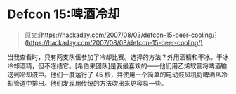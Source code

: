 # Defcon 15:啤酒冷却

> 原文:[https://hackaday.com/2007/08/03/defcon-15-beer-cooling/](https://hackaday.com/2007/08/03/defcon-15-beer-cooling/)

当我查看时，只有两支队伍参加了冷却比赛。选择的方法？外用酒精和干冰。干冰冷却酒精，但不冻结它。[希伯来团队]是我最喜欢的——他们用乙烯软管将啤酒输送到冷却液中。他们一度运行了 45 秒，并使用一个简单的电动鼓风机将啤酒从冷却管道中排出。他们发现用传统的方法吹出来更容易一些。